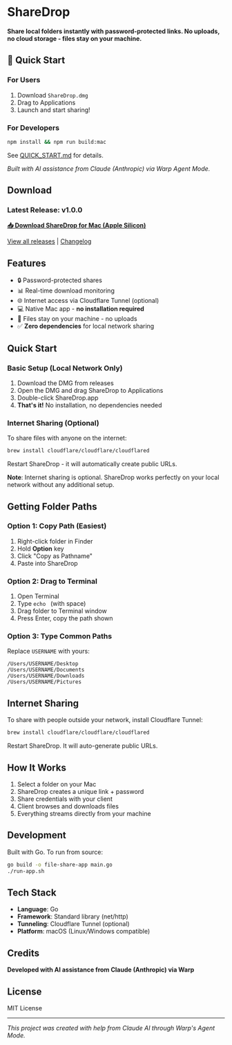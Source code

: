 # ShareDrop

**Share local folders instantly with password-protected links. No uploads, no cloud storage - files stay on your machine.**

## 🚀 Quick Start

### For Users
1. Download `ShareDrop.dmg`
2. Drag to Applications
3. Launch and start sharing!

### For Developers
```bash
npm install && npm run build:mac
```

See [QUICK_START.md](QUICK_START.md) for details.

*Built with AI assistance from Claude (Anthropic) via Warp Agent Mode.*

## Download

### Latest Release: v1.0.0

**[📥 Download ShareDrop for Mac (Apple Silicon)](https://github.com/thespecialone1/sharedrop/releases/download/v1.0.0/ShareDrop-1.0.0-arm64.dmg)**

[View all releases](https://github.com/thespecialone1/sharedrop/releases) | [Changelog](CHANGELOG.md)

## Features

- 🔒 Password-protected shares
- 📊 Real-time download monitoring  
- 🌐 Internet access via Cloudflare Tunnel (optional)
- 💻 Native Mac app - **no installation required**
- 🚀 Files stay on your machine - no uploads
- ✅ **Zero dependencies** for local network sharing

## Quick Start

### Basic Setup (Local Network Only)
1. Download the DMG from releases
2. Open the DMG and drag ShareDrop to Applications
3. Double-click ShareDrop.app
4. **That's it!** No installation, no dependencies needed

### Internet Sharing (Optional)
To share files with anyone on the internet:

```bash
brew install cloudflare/cloudflare/cloudflared
```

Restart ShareDrop - it will automatically create public URLs.

**Note**: Internet sharing is optional. ShareDrop works perfectly on your local network without any additional setup.

## Getting Folder Paths

### Option 1: Copy Path (Easiest)
1. Right-click folder in Finder
2. Hold **Option** key  
3. Click "Copy as Pathname"
4. Paste into ShareDrop

### Option 2: Drag to Terminal
1. Open Terminal
2. Type `echo ` (with space)
3. Drag folder to Terminal window
4. Press Enter, copy the path shown

### Option 3: Type Common Paths
Replace `USERNAME` with yours:
```
/Users/USERNAME/Desktop
/Users/USERNAME/Documents
/Users/USERNAME/Downloads
/Users/USERNAME/Pictures
```

## Internet Sharing

To share with people outside your network, install Cloudflare Tunnel:

```bash
brew install cloudflare/cloudflare/cloudflared
```

Restart ShareDrop. It will auto-generate public URLs.

## How It Works

1. Select a folder on your Mac
2. ShareDrop creates a unique link + password
3. Share credentials with your client
4. Client browses and downloads files
5. Everything streams directly from your machine

## Development

Built with Go. To run from source:

```bash
go build -o file-share-app main.go
./run-app.sh
```

## Tech Stack

- **Language**: Go
- **Framework**: Standard library (net/http)
- **Tunneling**: Cloudflare Tunnel (optional)
- **Platform**: macOS (Linux/Windows compatible)

## Credits

**Developed with AI assistance from Claude (Anthropic) via Warp**

## License

MIT License

---

*This project was created with help from Claude AI through Warp's Agent Mode.*
